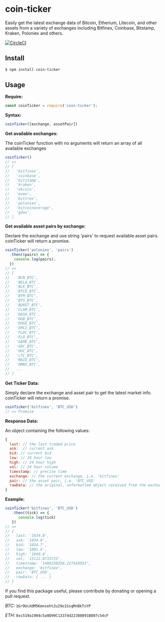 # coin-ticker

Easily get the latest exchange data of Bitcoin, Etherium, Litecoin, and other assets from a variety of exchanges including Bitfinex, Coinbase, Bitstamp, Kraken, Poloniex and others.

[![CircleCI](https://circleci.com/gh/donbobvanbirt/coin-ticker.svg?style=svg)](https://circleci.com/gh/donbobvanbirt/coin-ticker)

## Install

```bash
$ npm install coin-ticker
```

## Usage
**Require:**
```js
const coinTicker = require('coin-ticker');
```

**Syntax:**
```js
coinTicker([exchange, assetPair])
```

**Get available exchanges:**

The coinTicker function with no arguments will return an array of all available exchanges
```js
coinTicker()
// =>
// [
//   'bitfinex',
//   'coinbase',
//   'bitstamp',
//   'kraken',
//   'okcoin',
//   'exmo',
//   'bittrex',
//   'poloniex',
//   'bitcoinaverage',
//   'gdax',
// ]
```


**Get available asset pairs by exchange:**

Declare the exchange and use string 'pairs' to request available asset pairs. coinTicker will return a promise.
```js
coinTicker('poloniex', 'pairs')
  .then((pairs) => {
    console.log(pairs);
  })
// =>
// [
//   'BCN_BTC',
//   'BELA_BTC',
//   'BLK_BTC',
//   'BTCD_BTC',
//   'BTM_BTC',
//   'BTS_BTC',
//   'BURST_BTC',
//   'CLAM_BTC',
//   'DASH_BTC',
//   'DGB_BTC',
//   'DOGE_BTC',
//   'EMC2_BTC',
//   'FLDC_BTC',
//   'FLO_BTC',
//   'GAME_BTC',
//   'GRC_BTC',
//   'HUC_BTC',
//   'LTC_BTC',
//   'MAID_BTC',
//   'OMNI_BTC',
//   ...
// ]
```

**Get Ticker Data:**

Simply declare the exchange and asset pair to get the latest market info. coinTicker will return a promise.
```js
coinTicker('bitfinex', 'BTC_USD')
// => Promise
```

**Response Data:**

An object containing the following values:

```js
{
  last: // the last traded price
  ask:  // current ask
  bid: // current bid
  low: // 24 hour low
  high: // 24 hour high
  vol: // 24 hour volume
  timestamp: // precise time
  exchange: // the current exchange, i.e. 'bitfinex'
  pair: // the asset pair, i.e. 'BTC_USD'
  rawData: // the original, unformatted object received from the exchange api. Differs by exchange.
}
```

**Example:**
```js
coinTicker('bitfinex', 'BTC_USD')
   .then((tick) => {
      console.log(tick)
   })
// =>
// {
//   last: '1034.8',
//   ask: '1034.8',
//   bid: '1034.7',
//   low: '1001.6',
//   high: '1040.0',
//   vol: '15112.8733725',
//   timestamp: '1486238356.227418953',
//   exchange: 'bitfinex',
//   pair: 'BTC_USD',
//   rawData: { ... }
// }
```


If you find this package useful, please contribute by donating or opening a pull request.

*BTC:*
`1Gr9UcXdM5Kmnseht2u29o1SsqMnBkTsYP`

*ETH:*
`0xc519a1904c5a9D99C13374d22388091B807c54cF`
